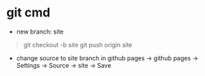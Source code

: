 # git cmd 
* new branch: site 
 > git checkout -b site
 > git push origin site 
* change source to site branch in github pages
 -> github pages 
  -> Settings
   -> Source
    -> site -> Save 
  